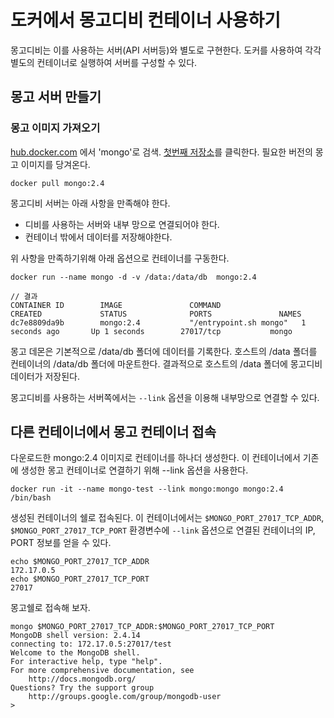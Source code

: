 도커에서 몽고디비 컨테이너 사용하기
===========================

몽고디비는 이를 사용하는 서버(API 서버등)와 별도로 구현한다.
도커를 사용하여 각각 별도의 컨테이너로 실행하여 서버를 구성할 수 있다.


## 몽고 서버 만들기

### 몽고 이미지 가져오기

[hub.docker.com](https://hub.docker.com) 에서 'mongo'로 검색.
[첫번째 저장소](https://hub.docker.com/r/library/mongo/)를 클릭한다.
필요한 버전의 몽고 이미지를 당겨온다.

```
docker pull mongo:2.4
```

몽고디비 서버는 아래 사항을 만족해야 한다.

* 디비를 사용하는 서버와 내부 망으로 연결되어야 한다.
* 컨테이너 밖에서 데이터를 저장해야한다.

위 사항을 만족하기위해 아래 옵션으로 컨테이너를 구동한다.

```
docker run --name mongo -d -v /data:/data/db  mongo:2.4

// 결과
CONTAINER ID        IMAGE               COMMAND                  CREATED             STATUS              PORTS               NAMES
dc7e8809da9b        mongo:2.4           "/entrypoint.sh mongo"   1 seconds ago       Up 1 seconds        27017/tcp           mongo
```

몽고 데몬은 기본적으로 /data/db 폴더에 데이터를 기록한다.
호스트의 /data 폴더를 컨테이너의 /data/db 폴더에 마운트한다.
결과적으로 호스트의 /data 폴더에 몽고디비 데이터가 저장된다.

몽고디비를 사용하는 서버쪽에서는 `--link` 옵션을 이용해 내부망으로 연결할 수 있다.

## 다른 컨테이너에서 몽고 컨테이너 접속

다운로드한 mongo:2.4 이미지로 컨테이너를 하나더 생성한다.
이 컨테이너에서 기존에 생성한 몽고 컨테이너로 연결하기 위해 --link 옵션을 사용한다.

```
docker run -it --name mongo-test --link mongo:mongo mongo:2.4 /bin/bash
```

생성된 컨테이너의 쉘로 접속된다.
이 컨테이너에서는 `$MONGO_PORT_27017_TCP_ADDR`, `$MONGO_PORT_27017_TCP_PORT` 환경변수에 `--link` 옵션으로 연결된 컨테이너의 IP, PORT 정보를 얻을 수 있다.

```
echo $MONGO_PORT_27017_TCP_ADDR
172.17.0.5
echo $MONGO_PORT_27017_TCP_PORT
27017
```

몽고쉘로 접속해 보자.

```
mongo $MONGO_PORT_27017_TCP_ADDR:$MONGO_PORT_27017_TCP_PORT
MongoDB shell version: 2.4.14
connecting to: 172.17.0.5:27017/test
Welcome to the MongoDB shell.
For interactive help, type "help".
For more comprehensive documentation, see
	http://docs.mongodb.org/
Questions? Try the support group
	http://groups.google.com/group/mongodb-user
>
```
